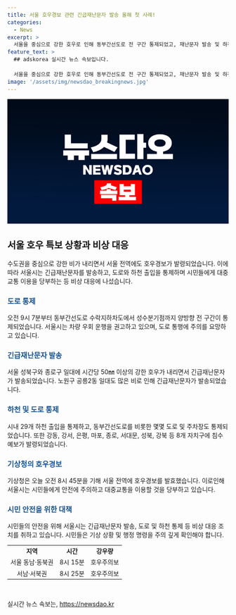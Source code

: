 ```yaml
---
title: 서울 호우경보 관련 긴급재난문자 발송 올해 첫 사례!
categories:
  - News
excerpt: >
  서울을 중심으로 강한 호우로 인해 동부간선도로 전 구간 통제되었고, 재난문자 발송 및 하천 출입 통제됐다. 기상청은 서울 전역에 호우경보를 발효하고, 호우특보로 격상했다가 해제됐다. 강한 호우로 인해 29개 하천 출입이 통제되었고, 8개 자치구에 침수예보가 발령됐다. (총 147자)
feature_text: >
  ## adskorea 실시간 뉴스 속보입니다.

  서울을 중심으로 강한 호우로 인해 동부간선도로 전 구간 통제되었고, 재난문자 발송 및 하천 출입 통제됐다. 기상청은 서울 전역에 호우경보를 발효하고, 호우특보로 격상했다가 해제됐다. 강한 호우로 인해 29개 하천 출입이 통제되었고, 8개 자치구에 침수예보가 발령됐다. (총 147자)
image: '/assets/img/newsdao_breakingnews.jpg'
---
```


<p><img src="/assets/img/newsdao_breakingnews.jpg" alt="adskorea 속보" /></p>

<h2 data-ke-size="size26">서울 호우 특보 상황과 비상 대응</h2>

<p data-ke-size="size16">수도권을 중심으로 강한 비가 내리면서 서울 전역에도 호우경보가 발령되었습니다. 이에 따라 서울시는 긴급재난문자를 발송하고, 도로와 하천 출입을 통제하며 시민들에게 대중교통 이용을 당부하는 등 비상 대응에 나섰습니다.</p>

<h3><b><span style="color: #1a5490;">도로 통제</span></b></h3>

<p data-ke-size="size16">오전 9시 7분부터 동부간선도로 수락지하차도에서 성수분기점까지 양방향 전 구간이 통제되었습니다. 서울시는 차량 우회 운행을 권고하고 있으며, 도로 통행에 주의를 요망하고 있습니다.</p>

<h3><b><span style="color: #1a5490;">긴급재난문자 발송</span></b></h3>

<p data-ke-size="size16">서울 성북구와 종로구 일대에 시간당 50㎜ 이상의 강한 호우가 내리면서 긴급재난문자가 발송되었습니다. 노원구 공릉2동 일대도 많은 비로 인해 긴급재난문자가 발송되었습니다.</p>

<h3><b><span style="color: #1a5490;">하천 및 도로 통제</span></b></h3>

<p data-ke-size="size16">시내 29개 하천 출입을 통제하고, 동부간선도로를 비롯한 몇몇 도로 및 주차장도 통제되었습니다. 또한 강동, 강서, 은평, 마포, 종로, 서대문, 성북, 강북 등 8개 자치구에 침수예보가 발령되었습니다.</p>

<h3><b><span style="color: #1a5490;">기상청의 호우경보</span></b></h3>

<p data-ke-size="size16">기상청은 오늘 오전 8시 45분을 기해 서울 전역에 호우경보를 발효했습니다. 이로인해 서울시는 시민들에게 안전에 주의하고 대중교통을 이용할 것을 당부하고 있습니다.</p>

<h3><b><span style="color: #1a5490;">시민 안전을 위한 대책</span></b></h3>

<p data-ke-size="size16">시민들의 안전을 위해 서울시는 긴급재난문자 발송, 도로 및 하천 통제 등 비상 대응 조치를 취하고 있습니다. 시민들은 기상 상황 및 행정 명령을 주의 깊게 확인해야 합니다.</p>

<table>
    <tbody>
        <tr>
            <td style="text-align: center; height: 17px;"><b>지역</b></td>
            <td style="text-align: center; height: 17px;"><b>시간</b></td>
            <td style="text-align: center; height: 17px;"><b>강우량</b></td>
        </tr>
        <tr>
            <td style="text-align: center; height: 17px;">서울 동남·동북권</td>
            <td style="text-align: center; height: 17px;">8시 15분</td>
            <td style="text-align: center; height: 17px;">호우주의보</td>
        </tr>
        <tr>
            <td style="text-align: center; height: 17px;">서남·서북권</td>
            <td style="text-align: center; height: 17px;">8시 25분</td>
            <td style="text-align: center; height: 17px;">호우주의보</td>
        </tr>
    </tbody>
</table>

<p data-ke-size="size16">&nbsp;</p>
실시간 뉴스 속보는, <a href="https://newsdao.kr" rel="dofollow">https://newsdao.kr</a>


